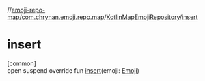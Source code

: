 //[emoji-repo-map](../../../index.md)/[com.chrynan.emoji.repo.map](../index.md)/[KotlinMapEmojiRepository](index.md)/[insert](insert.md)

# insert

[common]\
open suspend override fun [insert](insert.md)(emoji: [Emoji](../../../../emoji-core/emoji-core/com.chrynan.emoji.core/-emoji/index.md))
